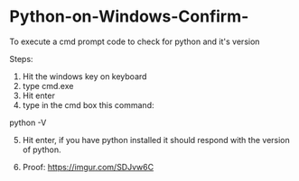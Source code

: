 # Python-on-Windows-Confirm-
To execute a cmd prompt code to check for python and it's version 

Steps: 
1) Hit the windows key on keyboard
2) type cmd.exe
3) Hit enter
4) type in the cmd box this command:

python -V

5) Hit enter, if you have python installed it should respond with the
version of python. 

6) Proof: https://imgur.com/SDJvw6C 

